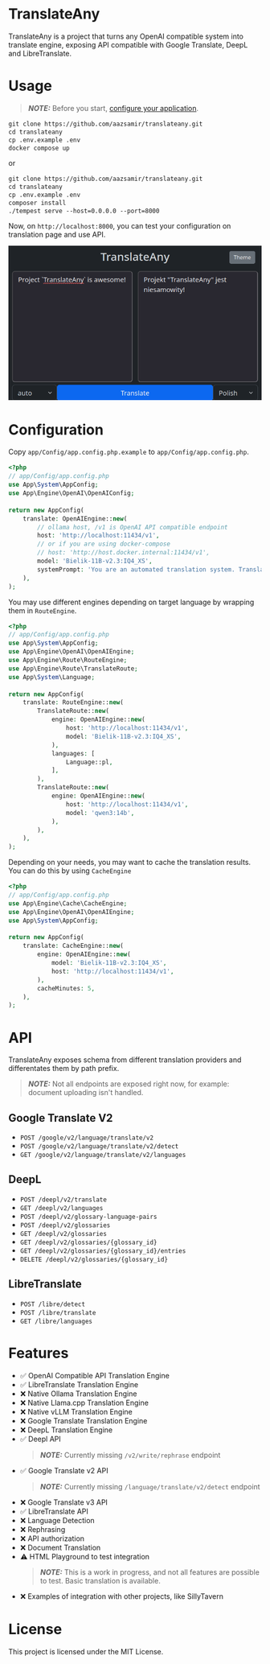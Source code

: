 # TranslateAny

TranslateAny is a project that turns any OpenAI compatible system into translate engine, exposing API compatible with Google Translate, DeepL and LibreTranslate.

# Usage

> **_NOTE:_** Before you start, [configure your application](#configuration).

```
git clone https://github.com/aazsamir/translateany.git
cd translateany
cp .env.example .env
docker compose up
```
or
```
git clone https://github.com/aazsamir/translateany.git
cd translateany
cp .env.example .env
composer install
./tempest serve --host=0.0.0.0 --port=8000
```

Now, on `http://localhost:8000`, you can test your configuration on translation page and use API.

![View](./docs/page.png)

# Configuration

Copy `app/Config/app.config.php.example` to `app/Config/app.config.php`.
```php
<?php
// app/Config/app.config.php
use App\System\AppConfig;
use App\Engine\OpenAI\OpenAIConfig;

return new AppConfig(
    translate: OpenAIEngine::new(
        // ollama host, /v1 is OpenAI API compatible endpoint 
        host: 'http://localhost:11434/v1',
        // or if you are using docker-compose 
        // host: 'http://host.docker.internal:11434/v1', 
        model: 'Bielik-11B-v2.3:IQ4_XS',
        systemPrompt: 'You are an automated translation system. Translate text to the target language. Do not add any additional information or context, just the translation.',
    ),
);
```

You may use different engines depending on target language by wrapping them in `RouteEngine`.
```php
<?php
// app/Config/app.config.php
use App\System\AppConfig;
use App\Engine\OpenAI\OpenAIEngine;
use App\Engine\Route\RouteEngine;
use App\Engine\Route\TranslateRoute;
use App\System\Language;

return new AppConfig(
    translate: RouteEngine::new(
        TranslateRoute::new(
            engine: OpenAIEngine::new(
                host: 'http://localhost:11434/v1',
                model: 'Bielik-11B-v2.3:IQ4_XS',
            ),
            languages: [
                Language::pl,
            ],
        ),
        TranslateRoute::new(
            engine: OpenAIEngine::new(
                host: 'http://localhost:11434/v1',
                model: 'qwen3:14b',
            ),
        ),
    ),
);
```

Depending on your needs, you may want to cache the translation results. You can do this by using `CacheEngine`
```php
<?php
// app/Config/app.config.php
use App\Engine\Cache\CacheEngine;
use App\Engine\OpenAI\OpenAIEngine;
use App\System\AppConfig;

return new AppConfig(
    translate: CacheEngine::new(
        engine: OpenAIEngine::new(
            model: 'Bielik-11B-v2.3:IQ4_XS',
            host: 'http://localhost:11434/v1',
        ),
        cacheMinutes: 5,
    ),
);
```

# API

TranslateAny exposes schema from different translation providers and differentates them by path prefix.
> **_NOTE:_** Not all endpoints are exposed right now, for example: document uploading isn't handled.

## Google Translate V2
- `POST /google/v2/language/translate/v2`
- `POST /google/v2/language/translate/v2/detect`
- `GET /google/v2/language/translate/v2/languages`

## DeepL
- `POST /deepl/v2/translate`
- `GET /deepl/v2/languages`
- `POST /deepl/v2/glossary-language-pairs`
- `POST /deepl/v2/glossaries`
- `GET /deepl/v2/glossaries`
- `GET /deepl/v2/glossaries/{glossary_id}`
- `GET /deepl/v2/glossaries/{glossary_id}/entries`
- `DELETE /deepl/v2/glossaries/{glossary_id}`

## LibreTranslate
- `POST /libre/detect`
- `POST /libre/translate`
- `GET /libre/languages`

# Features
- ✅ OpenAI Compatible API Translation Engine
- ✅ LibreTranslate Translation Engine
- ❌ Native Ollama Translation Engine
- ❌ Native Llama.cpp Translation Engine
- ❌ Native vLLM Translation Engine
- ❌ Google Translate Translation Engine
- ❌ DeepL Translation Engine
- ✅ Deepl API
    > **_NOTE:_** Currently missing `/v2/write/rephrase` endpoint
- ✅ Google Translate v2 API
    > **_NOTE:_** Currently missing `/language/translate/v2/detect` endpoint
- ❌ Google Translate v3 API
- ✅ LibreTranslate API
- ❌ Language Detection
- ❌ Rephrasing
- ❌ API authorization
- ❌ Document Translation
- ⚠️ HTML Playground to test integration
    > **_NOTE:_** This is a work in progress, and not all features are possible to test. Basic translation is available.
- ❌ Examples of integration with other projects, like SillyTavern

# License

This project is licensed under the MIT License.
